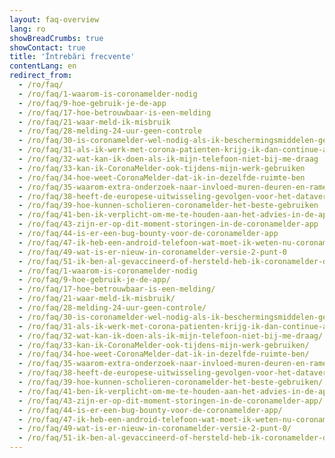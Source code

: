 ```yaml
---
layout: faq-overview
lang: ro
showBreadCrumbs: true
showContact: true
title: 'Întrebări frecvente'
contentLang: en
redirect_from: 
  - /ro/faq/
  - /ro/faq/1-waarom-is-coronamelder-nodig
  - /ro/faq/9-hoe-gebruik-je-de-app
  - /ro/faq/17-hoe-betrouwbaar-is-een-melding
  - /ro/faq/21-waar-meld-ik-misbruik
  - /ro/faq/28-melding-24-uur-geen-controle
  - /ro/faq/30-is-coronamelder-wel-nodig-als-ik-beschermingsmiddelen-gebruik
  - /ro/faq/31-als-ik-werk-met-corona-patienten-krijg-ik-dan-continue-alerts
  - /ro/faq/32-wat-kan-ik-doen-als-ik-mijn-telefoon-niet-bij-me-draag
  - /ro/faq/33-kan-ik-CoronaMelder-ook-tijdens-mijn-werk-gebruiken
  - /ro/faq/34-hoe-weet-CoronaMelder-dat-ik-in-dezelfde-ruimte-ben
  - /ro/faq/35-waarom-extra-onderzoek-naar-invloed-muren-deuren-en-ramen
  - /ro/faq/38-heeft-de-europese-uitwisseling-gevolgen-voor-het-dataverbruik-van-mijn-telefoon
  - /ro/faq/39-hoe-kunnen-scholieren-coronamelder-het-beste-gebruiken
  - /ro/faq/41-ben-ik-verplicht-om-me-te-houden-aan-het-advies-in-de-app
  - /ro/faq/43-zijn-er-op-dit-moment-storingen-in-de-coronamelder-app
  - /ro/faq/44-is-er-een-bug-bounty-voor-de-coronamelder-app
  - /ro/faq/47-ik-heb-een-android-telefoon-wat-moet-ik-weten-nu-coronamelder-weer-actief-is-na-landelijke-pauze
  - /ro/faq/49-wat-is-er-nieuw-in-coronamelder-versie-2-punt-0
  - /ro/faq/51-ik-ben-al-gevaccineerd-of-hersteld-heb-ik-coronamelder-dan-nog-nodig
  - /ro/faq/1-waarom-is-coronamelder-nodig
  - /ro/faq/9-hoe-gebruik-je-de-app/
  - /ro/faq/17-hoe-betrouwbaar-is-een-melding/
  - /ro/faq/21-waar-meld-ik-misbruik/
  - /ro/faq/28-melding-24-uur-geen-controle/
  - /ro/faq/30-is-coronamelder-wel-nodig-als-ik-beschermingsmiddelen-gebruik/
  - /ro/faq/31-als-ik-werk-met-corona-patienten-krijg-ik-dan-continue-alerts/
  - /ro/faq/32-wat-kan-ik-doen-als-ik-mijn-telefoon-niet-bij-me-draag/
  - /ro/faq/33-kan-ik-CoronaMelder-ook-tijdens-mijn-werk-gebruiken/
  - /ro/faq/34-hoe-weet-CoronaMelder-dat-ik-in-dezelfde-ruimte-ben/
  - /ro/faq/35-waarom-extra-onderzoek-naar-invloed-muren-deuren-en-ramen/
  - /ro/faq/38-heeft-de-europese-uitwisseling-gevolgen-voor-het-dataverbruik-van-mijn-telefoon/
  - /ro/faq/39-hoe-kunnen-scholieren-coronamelder-het-beste-gebruiken/
  - /ro/faq/41-ben-ik-verplicht-om-me-te-houden-aan-het-advies-in-de-app/
  - /ro/faq/43-zijn-er-op-dit-moment-storingen-in-de-coronamelder-app/
  - /ro/faq/44-is-er-een-bug-bounty-voor-de-coronamelder-app/
  - /ro/faq/47-ik-heb-een-android-telefoon-wat-moet-ik-weten-nu-coronamelder-weer-actief-is-na-landelijke-pauze/
  - /ro/faq/49-wat-is-er-nieuw-in-coronamelder-versie-2-punt-0/
  - /ro/faq/51-ik-ben-al-gevaccineerd-of-hersteld-heb-ik-coronamelder-dan-nog-nodig/
---
```

